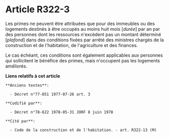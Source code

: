 # Article R322-3

Les primes ne peuvent être attribuées que pour des immeubles ou des logements destinés à être occupés au moins huit mois
[*durée*] par an par des personnes dont les ressources n'excèdent pas un montant déterminé [*plafond*] dans des conditions
fixées par arrêté des ministres chargés de la construction et de l'habitation, de l'agriculture et des finances.

Le cas échéant, ces conditions sont également applicables aux personnes qui sollicitent le bénéfice des primes, mais
n'occupent pas les logements améliorés.

**Liens relatifs à cet article**

	**Anciens textes**:

	  - Décret n°77-851 1977-07-26 art. 3

	**Codifié par**:

	  - Décret n°78-622 1978-05-31 JORF 8 juin 1978

	**Cité par**:

	  - Code de la construction et de l'habitation. - art. R322-13 (M)
